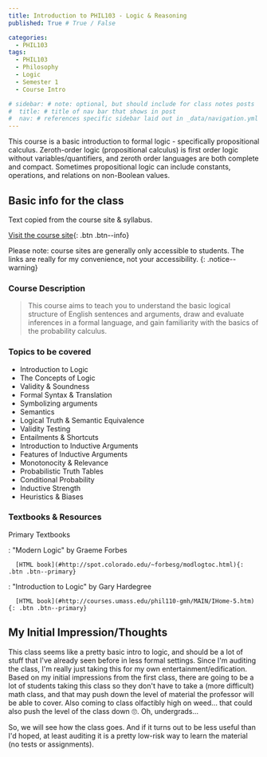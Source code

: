 ```yaml
---
title: Introduction to PHIL103 - Logic & Reasoning
published: True # True / False

categories:
  - PHIL103
tags:
  - PHIL103
  - Philosophy
  - Logic
  - Semester 1
  - Course Intro

# sidebar: # note: optional, but should include for class notes posts
#  title: # title of nav bar that shows in post
#  nav: # references specific sidebar laid out in _data/navigation.yml
---
```

This course is a basic introduction to formal logic - specifically propositional calculus. Zeroth-order logic (propositional calculus) is first order logic without variables/quantifiers, and zeroth order languages are both complete and compact. Sometimes propositional logic can include constants, operations, and relations on non-Boolean values.

## Basic info for the class

Text copied from the course site & syllabus.

[Visit the course site](#https://compass2g.illinois.edu/webapps/blackboard/content/listContent.jsp?course_id=_38819_1&content_id=_3257384_1){: .btn .btn--info}

Please note: course sites are generally only accessible to students. The links are really for my convenience, not your accessibility.
{: .notice--warning}

### Course Description

> This course aims to teach you to understand the basic logical structure of English sentences and arguments, draw and evaluate inferences in a formal language, and gain familiarity with the basics of the probability calculus.

### Topics to be covered

 * Introduction to Logic
 * The Concepts of Logic
 * Validity & Soundness
 * Formal Syntax & Translation
 * Symbolizing arguments
 * Semantics
 * Logical Truth & Semantic Equivalence
 * Validity Testing
 * Entailments & Shortcuts
 * Introduction to Inductive Arguments
 * Features of Inductive Arguments
 * Monotonocity & Relevance
 * Probabilistic Truth Tables
 * Conditional Probability
 * Inductive Strength
 * Heuristics & Biases

### Textbooks & Resources

Primary Textbooks

:     "Modern Logic" by Graeme Forbes

      [HTML book](#http://spot.colorado.edu/~forbesg/modlogtoc.html){: .btn .btn--primary}

:     "Introduction to Logic" by Gary Hardegree

      [HTML book](#http://courses.umass.edu/phil110-gmh/MAIN/IHome-5.htm){: .btn .btn--primary}


## My Initial Impression/Thoughts

This class seems like a pretty basic intro to logic, and should be a lot of stuff that I've already seen before in less formal settings. Since I'm auditing the class, I'm really just taking this for my own entertainment/edification. Based on my initial impressions from the first class, there are going to be a lot of students taking this class so they don't have to take a (more difficult) math class, and that may push down the level of material the professor will be able to cover. Also coming to class olfactibly high on weed... that could also push the level of the class down 🙄. Oh, undergrads...

So, we will see how the class goes. And if it turns out to be less useful than I'd hoped, at least auditing it is a pretty low-risk way to learn the material (no tests or assignments).
